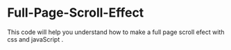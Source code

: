 # Full-Page-Scroll-Effect
 This code will help you understand how to make a full page scroll efect with css and javaScript
.

